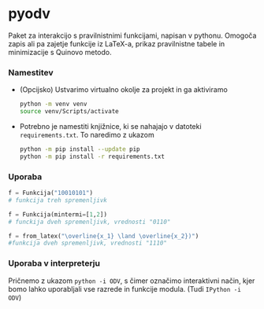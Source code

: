 # pyodv
Paket za interakcijo s pravilnistnimi funkcijami, napisan v pythonu. Omogoča zapis ali pa zajetje funkcije iz LaTeX-a, prikaz pravilnistne tabele in minimizacije s Quinovo metodo.

### Namestitev
- (Opcijsko) Ustvarimo virtualno okolje za projekt in ga aktiviramo
  ```bash
  python -m venv venv
  source venv/Scripts/activate
  ```

- Potrebno je namestiti knjižnice, ki se nahajajo v datoteki `requirements.txt`. To naredimo z ukazom

  ```bash
  python -m pip install --update pip
  python -m pip install -r requirements.txt
  ```
### Uporaba
```python
f = Funkcija("10010101")
# funkcija treh spremenljivk

f = Funkcija(mintermi=[1,2])
# funckija dveh spremenljivk, vrednosti "0110"

f = from_latex("\overline{x_1} \land \overline{x_2})")
#funkcija dveh spremenljivk, vrednosti "1110"
```

### Uporaba v interpreterju

Pričnemo z ukazom `python -i ODV`, s čimer označimo interaktivni način, kjer bomo lahko uporabljali vse razrede in funkcije modula. (Tudi `IPython -i ODV`)
